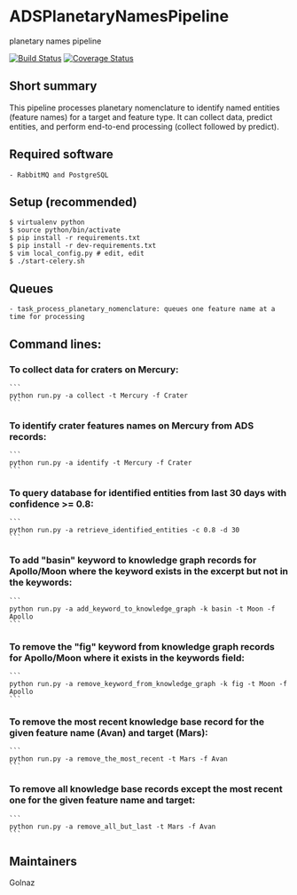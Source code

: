 # ADSPlanetaryNamesPipeline
planetary names pipeline

[![Build Status](https://travis-ci.org/adsabs/ADSPlanetaryNamesPipeline.svg)](https://travis-ci.org/adsabs/ADSPlanetaryNamesPipeline)
[![Coverage Status](https://coveralls.io/repos/adsabs/ADSPlanetaryNamesPipeline/badge.svg)](https://coveralls.io/r/adsabs/ADSPlanetaryNamesPipeline)


## Short summary

This pipeline processes planetary nomenclature to identify named entities (feature names) for a target and feature type. It can collect data, predict entities, and perform end-to-end processing (collect followed by predict).


## Required software

    - RabbitMQ and PostgreSQL
    
    
## Setup (recommended)

    $ virtualenv python
    $ source python/bin/activate
    $ pip install -r requirements.txt
    $ pip install -r dev-requirements.txt
    $ vim local_config.py # edit, edit
    $ ./start-celery.sh


## Queues
    - task_process_planetary_nomenclature: queues one feature name at a time for processing


## Command lines:

### To collect data for craters on Mercury:
    ```
    python run.py -a collect -t Mercury -f Crater
    ```

### To identify crater features names on Mercury from ADS records:
    ```
    python run.py -a identify -t Mercury -f Crater
    ```

### To query database for identified entities from last 30 days with confidence >= 0.8:

    ```
    python run.py -a retrieve_identified_entities -c 0.8 -d 30
    ```

### To add "basin" keyword to knowledge graph records for Apollo/Moon where the keyword exists in the excerpt but not in the keywords:

    ```
    python run.py -a add_keyword_to_knowledge_graph -k basin -t Moon -f Apollo
    ```

### To remove the "fig" keyword from knowledge graph records for Apollo/Moon where it exists in the keywords field:
    ```
    python run.py -a remove_keyword_from_knowledge_graph -k fig -t Moon -f Apollo
    ```

### To remove the most recent knowledge base record for the given feature name (Avan) and target (Mars):
    ```
    python run.py -a remove_the_most_recent -t Mars -f Avan
    ```

### To remove all knowledge base records except the most recent one for the given feature name and target:
    ```
    python run.py -a remove_all_but_last -t Mars -f Avan
    ```


## Maintainers

Golnaz
